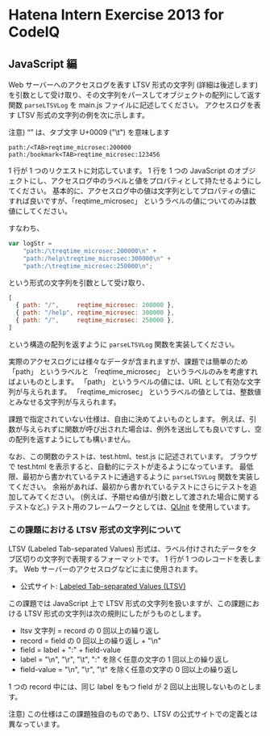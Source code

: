 # Hatena Intern Exercise 2013 for CodeIQ

## JavaScript 編

Web サーバーへのアクセスログを表す LTSV 形式の文字列 (詳細は後述します) を引数として受け取り、その文字列をパースしてオブジェクトの配列にして返す関数 `parseLTSVLog` を main.js ファイルに記述してください。
アクセスログを表す LTSV 形式の文字列の例を次に示します。

注意) “<TAB>” は、タブ文字 U+0009 ("\t") を意味します

```
path:/<TAB>reqtime_microsec:200000
path:/bookmark<TAB>reqtime_microsec:123456
```

1 行が 1 つのリクエストに対応しています。
1 行を 1 つの JavaScript のオブジェクトにし、アクセスログ中のラベルと値をプロパティとして持たせるようにしてください。
基本的に、アクセスログ中の値は文字列としてプロパティの値にすれば良いですが、「reqtime_microsec」 というラベルの値についてのみは数値にしてください。

すなわち、

```javascript
var logStr =
    "path:/\treqtime_microsec:200000\n" +
    "path:/help\treqtime_microsec:300000\n" +
    "path:/\treqtime_microsec:250000\n";
```

という形式の文字列を引数として受け取り、

```javascript
[
  { path: "/",     reqtime_microsec: 200000 },
  { path: "/help", reqtime_microsec: 300000 },
  { path: "/",     reqtime_microsec: 250000 },
]
```

という構造の配列を返すように `parseLTSVLog` 関数を実装してください。

実際のアクセスログには様々なデータが含まれますが、課題では簡単のため 「path」 というラベルと 「reqtime_microsec」 というラベルのみを考慮すればよいものとします。
「path」 というラベルの値には、URL として有効な文字列が与えられます。
「reqtime_microsec」 というラベルの値としては、整数値とみなせる文字列が与えられます。

課題で指定されていない仕様は、自由に決めてよいものとします。
例えば、引数が与えられずに関数が呼び出された場合は、例外を送出しても良いですし、空の配列を返すようにしても構いません。

なお、この関数のテストは、test.html、test.js に記述されています。
ブラウザで test.html を表示すると、自動的にテストが走るようになっています。
最低限、最初から書かれているテストに通過するように `parseLTSVLog` 関数を実装してください。
余裕があれば、最初から書かれているテストにさらにテストを追加してみてください。
(例えば、予期せぬ値が引数として渡された場合に関するテストなど。)
テスト用のフレームワークとしては、[QUnit](http://qunitjs.com/) を使用しています。

### この課題における LTSV 形式の文字列について

LTSV (Labeled Tab-separated Values) 形式は、ラベル付けされたデータをタブ区切りの文字列で表現するフォーマットです。
1 行が 1 つのレコードを表します。
Web サーバーのアクセスログなどに主に使用されます。

* 公式サイト: [Labeled Tab-separated Values (LTSV)](http://ltsv.org/)

この課題では JavaScript 上で LTSV 形式の文字列を扱いますが、この課題における LTSV 形式の文字列は次の規則にしたがうものとします。

* ltsv 文字列 = record の 0 回以上の繰り返し
* record = field の 0 回以上の繰り返し + "\n"
* field = label + ":" + field-value
* label = "\n", "\r", "\t", ":" を除く任意の文字の 1 回以上の繰り返し
* field-value = "\n", "\r", "\t" を除く任意の文字の 0 回以上の繰り返し

1 つの record 中には、同じ label をもつ field が 2 回以上出現しないものとします。

注意) この仕様はこの課題独自のものであり、LTSV の公式サイトでの定義とは異なっています。
